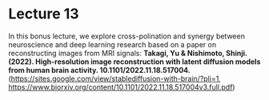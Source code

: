 # Lecture 13
In this bonus lecture, we explore cross-polination and synergy between neuroscience and deep learning research based on a paper on reconstructing images from MRI signals: **Takagi, Yu & Nishimoto, Shinji. (2022). High-resolution image reconstruction with latent diffusion models from human brain activity. 10.1101/2022.11.18.517004.** (https://sites.google.com/view/stablediffusion-with-brain/?pli=1, https://www.biorxiv.org/content/10.1101/2022.11.18.517004v3.full.pdf)
